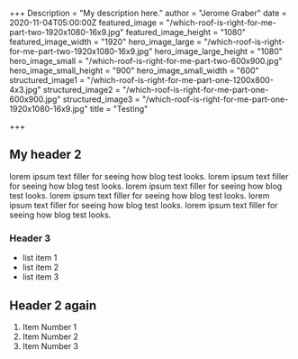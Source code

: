 +++
Description = "My description here."
author = "Jerome Graber"
date = 2020-11-04T05:00:00Z
featured_image = "/which-roof-is-right-for-me-part-two-1920x1080-16x9.jpg"
featured_image_height = "1080"
featured_image_width = "1920"
hero_image_large = "/which-roof-is-right-for-me-part-two-1920x1080-16x9.jpg"
hero_image_large_height = "1080"
hero_image_small = "/which-roof-is-right-for-me-part-two-600x900.jpg"
hero_image_small_height = "900"
hero_image_small_width = "600"
structured_image1 = "/which-roof-is-right-for-me-part-one-1200x800-4x3.jpg"
structured_image2 = "/which-roof-is-right-for-me-part-one-600x900.jpg"
structured_image3 = "/which-roof-is-right-for-me-part-one-1920x1080-16x9.jpg"
title = "Testing"

+++
## My header 2

lorem ipsum text filler for seeing how blog test looks.  lorem ipsum text filler for seeing how blog test looks. lorem ipsum text filler for seeing how blog test looks.  lorem ipsum text filler for seeing how blog test looks. lorem ipsum text filler for seeing how blog test looks.  lorem ipsum text filler for seeing how blog test looks.

### Header 3

* list item 1
* list item 2
* list item 3

## Header 2 again

1. Item Number 1
2. Item Number 2
3. Item Number 3